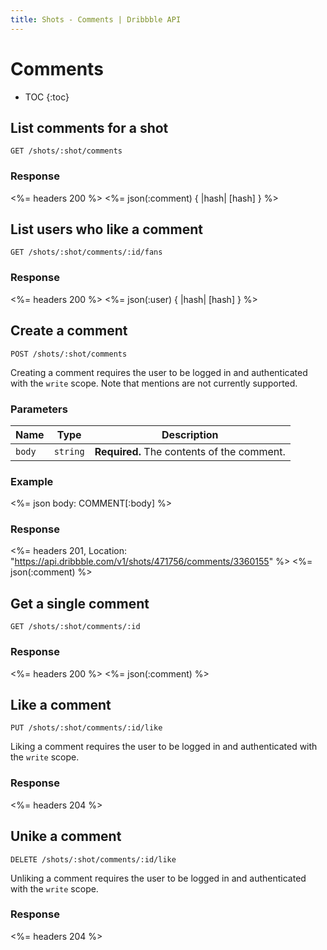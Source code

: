 ```yaml
---
title: Shots - Comments | Dribbble API
---
```


# Comments

* TOC
{:toc}

## List comments for a shot

    GET /shots/:shot/comments

### Response

<%= headers 200 %>
<%= json(:comment) { |hash| [hash] } %>

## List users who like a comment

    GET /shots/:shot/comments/:id/fans

### Response

<%= headers 200 %>
<%= json(:user) { |hash| [hash] } %>

## Create a comment

    POST /shots/:shot/comments

Creating a comment requires the user to be logged in and authenticated with the
`write` scope. Note that mentions are not currently supported.

### Parameters

| Name | Type | Description |
|------|------|-------------|
| `body` | `string` | <strong>Required.</strong> The contents of the comment. |

### Example

<%= json body: COMMENT[:body] %>

### Response

<%= headers 201, Location: "https://api.dribbble.com/v1/shots/471756/comments/3360155" %>
<%= json(:comment) %>

## Get a single comment

    GET /shots/:shot/comments/:id

### Response

<%= headers 200 %>
<%= json(:comment) %>

## Like a comment

    PUT /shots/:shot/comments/:id/like

Liking a comment requires the user to be logged in and authenticated with the
`write` scope.

### Response

<%= headers 204 %>

## Unike a comment

    DELETE /shots/:shot/comments/:id/like

Unliking a comment requires the user to be logged in and authenticated with the
`write` scope.

### Response

<%= headers 204 %>
